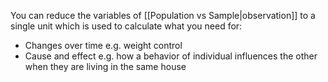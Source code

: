 You can reduce the variables of [[Population vs Sample|observation]] to a single unit which is used to calculate what you need for:

- Changes over time e.g. weight control
- Cause and effect e.g. how a behavior of individual influences the other when they are living in the same house